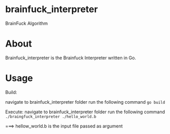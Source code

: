 # brainfuck_interpreter
BrainFuck Algorithm

# About
Brainfuck_interpreter is the Brainfuck Interpreter written in Go.


# Usage
Build: 

navigate to brainfuck_interpreter folder
run the following command
``go build``

Execute:
navigate to brainfuck_interpreter folder
run the following command
``./braingfuck_interpreter ./hello_world.b``

===> hellow_world.b is the input file passed as argument






